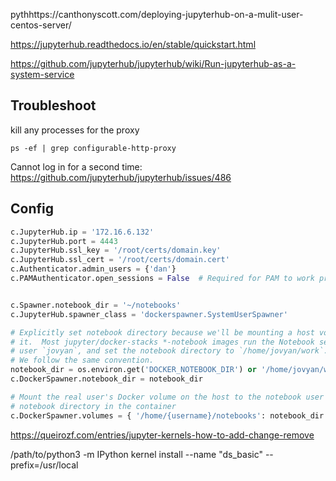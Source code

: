 pythhttps://canthonyscott.com/deploying-jupyterhub-on-a-mulit-user-centos-server/

https://jupyterhub.readthedocs.io/en/stable/quickstart.html

https://github.com/jupyterhub/jupyterhub/wiki/Run-jupyterhub-as-a-system-service

## Troubleshoot

kill any processes for the proxy
```shell
ps -ef | grep configurable-http-proxy
```

Cannot log in for a second time: https://github.com/jupyterhub/jupyterhub/issues/486

## Config

```python
c.JupyterHub.ip = '172.16.6.132'
c.JupyterHub.port = 4443
c.JupyterHub.ssl_key = '/root/certs/domain.key'
c.JupyterHub.ssl_cert = '/root/certs/domain.cert'
c.Authenticator.admin_users = {'dan'}
c.PAMAuthenticator.open_sessions = False  # Required for PAM to work properly
```

```python

c.Spawner.notebook_dir = '~/notebooks'
c.JupyterHub.spawner_class = 'dockerspawner.SystemUserSpawner'

# Explicitly set notebook directory because we'll be mounting a host volume to
# it.  Most jupyter/docker-stacks *-notebook images run the Notebook server as
# user `jovyan`, and set the notebook directory to `/home/jovyan/work`.
# We follow the same convention.
notebook_dir = os.environ.get('DOCKER_NOTEBOOK_DIR') or '/home/jovyan/work'
c.DockerSpawner.notebook_dir = notebook_dir

# Mount the real user's Docker volume on the host to the notebook user's
# notebook directory in the container
c.DockerSpawner.volumes = { '/home/{username}/notebooks': notebook_dir }


```

https://queirozf.com/entries/jupyter-kernels-how-to-add-change-remove

/path/to/python3 -m IPython kernel install --name "ds_basic" --prefix=/usr/local